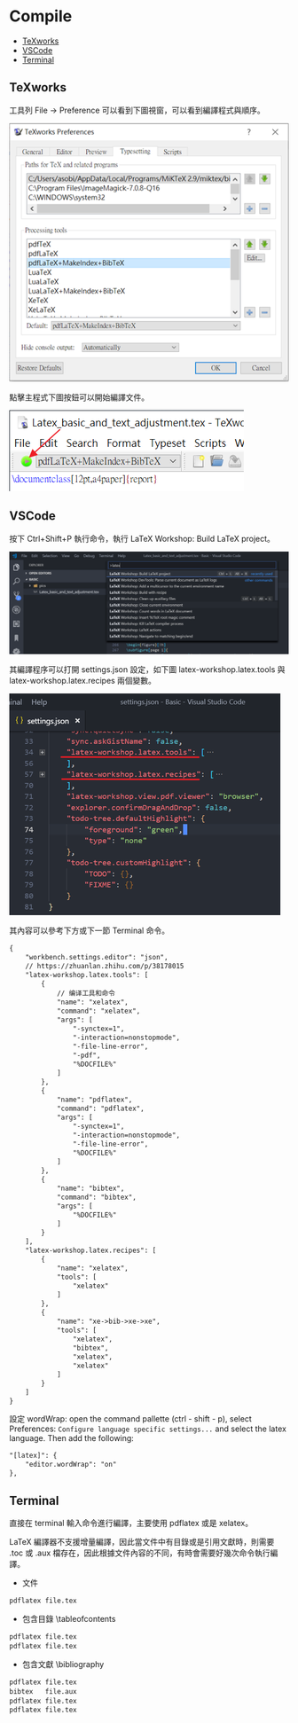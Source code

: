 # Compile

- [TeXworks](#TeXworks)
- [VSCode](#VSCode)
- [Terminal](#Terminal)

## TeXworks

工具列 File -> Preference 可以看到下圖視窗，可以看到編譯程式與順序。

![](./pics/Compile-texworks-setup.png)

點擊主程式下圖按鈕可以開始編譯文件。

![](./pics/Compile-texworks-start.png)

## VSCode

按下 Ctrl+Shift+P 執行命令，執行 LaTeX Workshop: Build LaTeX project。

![](./pics/Compile-vscode1.png)

其編譯程序可以打開 settings.json 設定，如下圖 latex-workshop.latex.tools 與 latex-workshop.latex.recipes 兩個變數。

![](./pics/Compile-vscode2.png)

其內容可以參考下方或下一節 Terminal 命令。
```
{
    "workbench.settings.editor": "json",
    // https://zhuanlan.zhihu.com/p/38178015
    "latex-workshop.latex.tools": [
        {
            // 编译工具和命令 
            "name": "xelatex",
            "command": "xelatex",
            "args": [
                "-synctex=1",
                "-interaction=nonstopmode",
                "-file-line-error",
                "-pdf",
                "%DOCFILE%"
            ]
        },
        {
            "name": "pdflatex",
            "command": "pdflatex",
            "args": [
                "-synctex=1",
                "-interaction=nonstopmode",
                "-file-line-error",
                "%DOCFILE%"
            ]
        },
        {
            "name": "bibtex",
            "command": "bibtex",
            "args": [
                "%DOCFILE%"
            ]
        }
    ],
    "latex-workshop.latex.recipes": [
        {
            "name": "xelatex",
            "tools": [
                "xelatex"
            ]
        },
        {
            "name": "xe->bib->xe->xe",
            "tools": [
                "xelatex",
                "bibtex",
                "xelatex",
                "xelatex"
            ]
        }
    ]
}
```

設定 wordWrap: open the command pallette (ctrl - shift - p), select Preferences: `Configure language specific settings...` and select the latex language. Then add the following:
```
"[latex]": {
    "editor.wordWrap": "on"
},
```

## Terminal

直接在 terminal 輸入命令進行編譯，主要使用 pdflatex 或是 xelatex。

LaTeX 編譯器不支援增量編譯，因此當文件中有目錄或是引用文獻時，則需要 .toc 或 .aux 檔存在，因此根據文件內容的不同，有時會需要好幾次命令執行編譯。

- 文件
```bash
pdflatex file.tex
```

- 包含目錄 \tableofcontents
```bash
pdflatex file.tex
pdflatex file.tex
```

- 包含文獻 \bibliography
```bash
pdflatex file.tex
bibtex   file.aux
pdflatex file.tex
pdflatex file.tex
```

